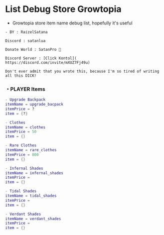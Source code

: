 # List Debug Store Growtopia
- Growtopia store item name debug list, hopefully it's useful
```
- BY : RaizelSatana

Discord : satanlua

Donate World : SatanPro 🗿

Discord Server : [Click Kontol](
https://discord.com/invite/mXUZ7Fj49u) 

Don't ever admit that you wrote this, because I'm so tired of writing all this DICK!
```

### ・PLAYER Items

```lua
- Upgrade Backpack
itemName = upgrade_bacpack
itemPrice = ?
item = {?}

- Clothes
itemName = clothes
itemPrice = 50
item = {}

- Rare Clothes
itemName = rare_clothes
itemPrice = 800
item = {}

- Infernal Shades
itemName = infernal_shades
itemPrice = 
item = {}

- Tidal Shades
itemName = tidal_shades
itemPrice =
item = {}

- Verdant Shades
itemName = verdant_shades
itemPrice = 
item = {}
```
